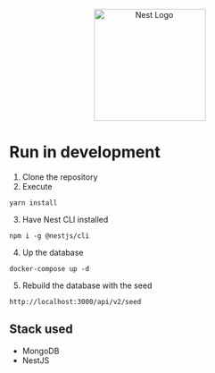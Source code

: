 <p align="center">
  <a href="http://nestjs.com/" target="blank"><img src="https://nestjs.com/img/logo-small.svg" width="200" alt="Nest Logo" /></a>
</p>

# Run in development

1. Clone the repository
2. Execute
```
yarn install
```
3. Have Nest CLI installed
```
npm i -g @nestjs/cli
```
4. Up the database
```
docker-compose up -d
```
5. Rebuild the database with the seed
```
http://localhost:3000/api/v2/seed
```

## Stack used

* MongoDB
* NestJS
